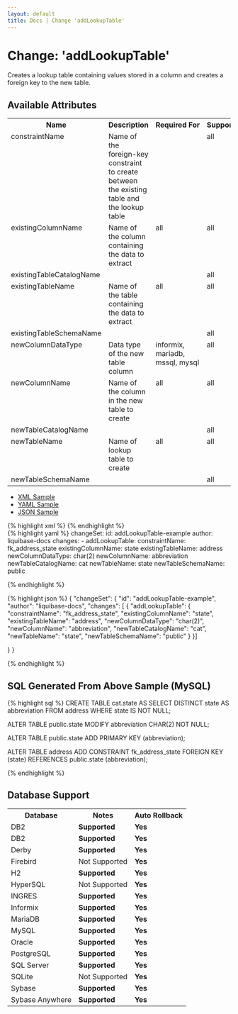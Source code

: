 ```yaml
---
layout: default
title: Docs | Change 'addLookupTable'
---
```


<!-- ====================================================== -->
<!-- GENERATED BY ChangeDocGenerator DO NOT MODIFY MANUALLY -->
<!-- ====================================================== -->

  <script>
  $(function() {
    $( "#changelog-tabs" ).tabs();
  });
</script>

# Change: 'addLookupTable'

Creates a lookup table containing values stored in a column and creates a foreign key to the new table.

## Available Attributes ##

<table>
<tr><th>Name</th><th>Description</th><th>Required&nbsp;For</th><th>Supports</th><th>Since</th></tr>
<tr><td style='vertical-align: top'>constraintName</td><td style='vertical-align: top'>Name of the foreign-key constraint to create between the existing table and the lookup table</td><td style='vertical-align: top'></td><td style='vertical-align:top'>all</td><td style='vertical-align: top'></td></tr>
<tr><td style='vertical-align: top'>existingColumnName</td><td style='vertical-align: top'>Name of the column containing the data to extract</td><td style='vertical-align: top'>all</td><td style='vertical-align:top'>all</td><td style='vertical-align: top'></td></tr>
<tr><td style='vertical-align: top'>existingTableCatalogName</td><td style='vertical-align: top'></td><td style='vertical-align: top'></td><td style='vertical-align:top'>all</td><td style='vertical-align: top'></td></tr>
<tr><td style='vertical-align: top'>existingTableName</td><td style='vertical-align: top'>Name of the table containing the data to extract</td><td style='vertical-align: top'>all</td><td style='vertical-align:top'>all</td><td style='vertical-align: top'></td></tr>
<tr><td style='vertical-align: top'>existingTableSchemaName</td><td style='vertical-align: top'></td><td style='vertical-align: top'></td><td style='vertical-align:top'>all</td><td style='vertical-align: top'></td></tr>
<tr><td style='vertical-align: top'>newColumnDataType</td><td style='vertical-align: top'>Data type of the new table column</td><td style='vertical-align: top'>informix, mariadb, mssql, mysql</td><td style='vertical-align:top'>all</td><td style='vertical-align: top'></td></tr>
<tr><td style='vertical-align: top'>newColumnName</td><td style='vertical-align: top'>Name of the column in the new table to create</td><td style='vertical-align: top'>all</td><td style='vertical-align:top'>all</td><td style='vertical-align: top'></td></tr>
<tr><td style='vertical-align: top'>newTableCatalogName</td><td style='vertical-align: top'></td><td style='vertical-align: top'></td><td style='vertical-align:top'>all</td><td style='vertical-align: top'>3.0</td></tr>
<tr><td style='vertical-align: top'>newTableName</td><td style='vertical-align: top'>Name of lookup table to create</td><td style='vertical-align: top'>all</td><td style='vertical-align:top'>all</td><td style='vertical-align: top'></td></tr>
<tr><td style='vertical-align: top'>newTableSchemaName</td><td style='vertical-align: top'></td><td style='vertical-align: top'></td><td style='vertical-align:top'>all</td><td style='vertical-align: top'></td></tr>
</table>

<div id='changelog-tabs'>
<ul>
    <li><a href="#tab-xml">XML Sample</a></li>
    <li><a href="#tab-yaml">YAML Sample</a></li>
    <li><a href="#tab-json">JSON Sample</a></li>
  </ul>
<div id='tab-xml'>
{% highlight xml %}
<changeSet author="liquibase-docs" id="addLookupTable-example">
    <addLookupTable constraintName="fk_address_state"
            existingColumnName="state"
            existingTableName="address"
            newColumnDataType="char(2)"
            newColumnName="abbreviation"
            newTableCatalogName="cat"
            newTableName="state"
            newTableSchemaName="public"/>
</changeSet>
{% endhighlight %}
</div>
<div id='tab-yaml'>
{% highlight yaml %}
changeSet:
  id: addLookupTable-example
  author: liquibase-docs
  changes:
  - addLookupTable:
      constraintName: fk_address_state
      existingColumnName: state
      existingTableName: address
      newColumnDataType: char(2)
      newColumnName: abbreviation
      newTableCatalogName: cat
      newTableName: state
      newTableSchemaName: public

{% endhighlight %}
</div>
<div id='tab-json'>
{% highlight json %}
{
  "changeSet": {
    "id": "addLookupTable-example",
    "author": "liquibase-docs",
    "changes": [
      {
        "addLookupTable": {
          "constraintName": "fk_address_state",
          "existingColumnName": "state",
          "existingTableName": "address",
          "newColumnDataType": "char(2)",
          "newColumnName": "abbreviation",
          "newTableCatalogName": "cat",
          "newTableName": "state",
          "newTableSchemaName": "public"
        }
      }]
    
  }
}

{% endhighlight %}
</div>
</div>


## SQL Generated From Above Sample (MySQL)

{% highlight sql %}
CREATE TABLE cat.state AS SELECT DISTINCT state AS abbreviation FROM address WHERE state IS NOT NULL;

ALTER TABLE public.state MODIFY abbreviation CHAR(2) NOT NULL;

ALTER TABLE public.state ADD PRIMARY KEY (abbreviation);

ALTER TABLE address ADD CONSTRAINT fk_address_state FOREIGN KEY (state) REFERENCES public.state (abbreviation);


{% endhighlight %}

## Database Support

<table style='border:1;'>
<tr><th>Database</th><th>Notes</th><th>Auto Rollback</th></tr>
<tr><td>DB2</td><td><b>Supported</b></td><td><b>Yes</b></td></tr>
<tr><td>DB2</td><td><b>Supported</b></td><td><b>Yes</b></td></tr>
<tr><td>Derby</td><td><b>Supported</b></td><td><b>Yes</b></td></tr>
<tr><td>Firebird</td><td>Not Supported</td><td><b>Yes</b></td></tr>
<tr><td>H2</td><td><b>Supported</b></td><td><b>Yes</b></td></tr>
<tr><td>HyperSQL</td><td>Not Supported</td><td><b>Yes</b></td></tr>
<tr><td>INGRES</td><td><b>Supported</b></td><td><b>Yes</b></td></tr>
<tr><td>Informix</td><td><b>Supported</b></td><td><b>Yes</b></td></tr>
<tr><td>MariaDB</td><td><b>Supported</b></td><td><b>Yes</b></td></tr>
<tr><td>MySQL</td><td><b>Supported</b></td><td><b>Yes</b></td></tr>
<tr><td>Oracle</td><td><b>Supported</b></td><td><b>Yes</b></td></tr>
<tr><td>PostgreSQL</td><td><b>Supported</b></td><td><b>Yes</b></td></tr>
<tr><td>SQL Server</td><td><b>Supported</b></td><td><b>Yes</b></td></tr>
<tr><td>SQLite</td><td>Not Supported</td><td><b>Yes</b></td></tr>
<tr><td>Sybase</td><td><b>Supported</b></td><td><b>Yes</b></td></tr>
<tr><td>Sybase Anywhere</td><td><b>Supported</b></td><td><b>Yes</b></td></tr>
</table>
